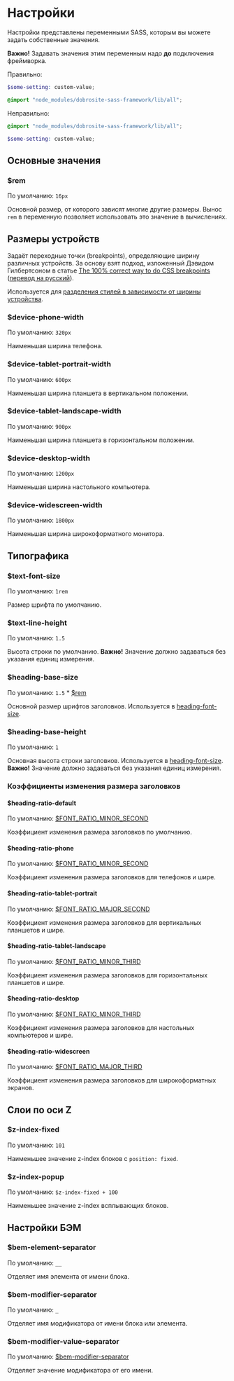 # Настройки

Настройки представлены переменными SASS, которым вы можете задать собственные значения.

**Важно!** Задавать значения этим переменным надо **до** подключения фреймворка.

Правильно:

```scss
$some-setting: custom-value;

@import "node_modules/dobrosite-sass-framework/lib/all";
```

Неправильно:

```scss
@import "node_modules/dobrosite-sass-framework/lib/all";

$some-setting: custom-value;
```

## Основные значения

### $rem

По умолчанию: `16px`
     
Основной размер, от которого зависят многие другие размеры. Вынос `rem` в переменную позволяет
использовать это значение в вычислениях.


## Размеры устройств

Задаёт переходные точки (breakpoints), определяющие ширину различных устройств. За основу взят
подход, изложенный Дэвидом Гилбертсоном в статье
[The 100% correct way to do CSS breakpoints](https://medium.com/p/88d6a5ba1862)
([перевод на русский](http://css-live.ru/articles-css/pravilnye-kontrolnye-tochki-v-css.html)).

Используется для [разделения стилей в зависимости от ширины
устройства](adaptive.ru.md#Определение-ширины-устройства).

### $device-phone-width

По умолчанию: `320px`

Наименьшая ширина телефона.

### $device-tablet-portrait-width

По умолчанию: `600px`
                    
Наименьшая ширина планшета в вертикальном положении.

### $device-tablet-landscape-width

По умолчанию: `900px`
                    
Наименьшая ширина планшета в горизонтальном положении.

### $device-desktop-width

По умолчанию: `1200px`
                     
Наименьшая ширина настольного компьютера.

### $device-widescreen-width

По умолчанию: `1800px`
                     
Наименьшая ширина широкоформатного монитора.


## Типографика

### $text-font-size

По умолчанию: `1rem`
                     
Размер шрифта по умолчанию.

### $text-line-height

По умолчанию: `1.5`
                     
Высота строки по умолчанию. **Важно!** Значение должно задаваться без указания единиц измерения.

### $heading-base-size

По умолчанию: `1.5` * [$rem](#rem)

Основной размер шрифтов заголовков. Используется в
[heading-font-size](typography.ru.md#heading-font-size). 

### $heading-base-height

По умолчанию: `1`

Основная высота строки заголовков. Используется в
[heading-font-size](typography.ru.md#heading-font-size). **Важно!** Значение должно задаваться без
указания единиц измерения.

### Коэффициенты изменения размера заголовков

#### $heading-ratio-default

По умолчанию: [$FONT_RATIO_MINOR_SECOND](constants.ru.md#Коэффициенты-изменения-размера-шрифта)

Коэффициент изменения размера заголовков по умолчанию.

#### $heading-ratio-phone

По умолчанию: [$FONT_RATIO_MINOR_SECOND](constants.ru.md#Коэффициенты-изменения-размера-шрифта)

Коэффициент изменения размера заголовков для телефонов и шире.

#### $heading-ratio-tablet-portrait

По умолчанию: [$FONT_RATIO_MAJOR_SECOND](constants.ru.md#Коэффициенты-изменения-размера-шрифта)

Коэффициент изменения размера заголовков для вертикальных планшетов и шире.

#### $heading-ratio-tablet-landscape

По умолчанию: [$FONT_RATIO_MINOR_THIRD](constants.ru.md#Коэффициенты-изменения-размера-шрифта)

Коэффициент изменения размера заголовков для горизонтальных планшетов и шире.

#### $heading-ratio-desktop

По умолчанию: [$FONT_RATIO_MINOR_THIRD](constants.ru.md#Коэффициенты-изменения-размера-шрифта)

Коэффициент изменения размера заголовков для настольных компьютеров и шире.

#### $heading-ratio-widescreen

По умолчанию: [$FONT_RATIO_MAJOR_THIRD](constants.ru.md#Коэффициенты-изменения-размера-шрифта)

Коэффициент изменения размера заголовков для широкоформатных экранов.


## Слои по оси Z

### $z-index-fixed

По умолчанию: `101` 

Наименьшее значение z-index блоков с `position: fixed`.

### $z-index-popup

По умолчанию: `$z-index-fixed + 100`

Наименьшее значение z-index всплывающих блоков.


## Настройки БЭМ

### $bem-element-separator

По умолчанию: `__`

Отделяет имя элемента от имени блока.

### $bem-modifier-separator

По умолчанию: `_`

Отделяет имя модификатора от имени блока или элемента.

### $bem-modifier-value-separator

По умолчанию: [$bem-modifier-separator](#bem-modifier-separator)

Отделяет значение модификатора от его имени.
